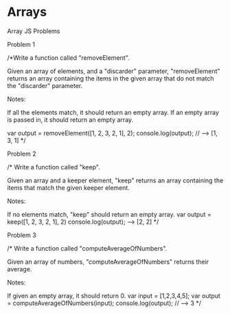 # Arrays
Array JS Problems 

Problem 1

/*Write a function called "removeElement".

Given an array of elements, and a "discarder" parameter, "removeElement" returns an array containing the items in the given array that do not match the "discarder" parameter.

Notes:

If all the elements match, it should return an empty array.
If an empty array is passed in, it should return an empty array.

var output = removeElement([1, 2, 3, 2, 1], 2);
console.log(output); // --> [1, 3, 1]
 */



Problem 2

/* Write a function called "keep".

Given an array and a keeper element, "keep" returns an array containing the items that match the given keeper element.

Notes:

If no elements match, "keep" should return an empty array.
var output = keep([1, 2, 3, 2, 1], 2)
console.log(output); --> [2, 2]
 */
 
 
 Problem 3
 
 /* Write a function called "computeAverageOfNumbers".

Given an array of numbers, "computeAverageOfNumbers" returns their average.

Notes:

If given an empty array, it should return 0.
var input = [1,2,3,4,5];
var output = computeAverageOfNumbers(input);
console.log(output); // --> 3
*/



 
